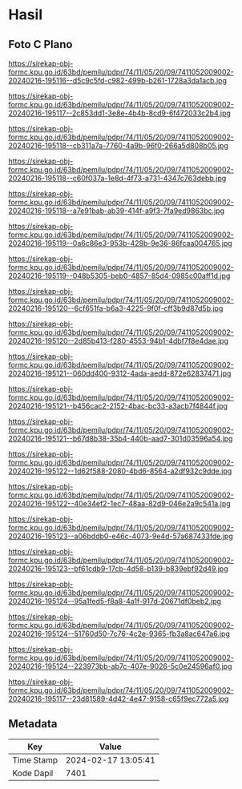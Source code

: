 # Hasil

## Foto C Plano

https://sirekap-obj-formc.kpu.go.id/63bd/pemilu/pdpr/74/11/05/20/09/7411052009002-20240216-195116--d5c9c5fd-c982-499b-b261-1728a3da1acb.jpg

https://sirekap-obj-formc.kpu.go.id/63bd/pemilu/pdpr/74/11/05/20/09/7411052009002-20240216-195117--2c853dd1-3e8e-4b4b-8cd9-6f472033c2b4.jpg

https://sirekap-obj-formc.kpu.go.id/63bd/pemilu/pdpr/74/11/05/20/09/7411052009002-20240216-195118--cb311a7a-7760-4a9b-96f0-266a5d808b05.jpg

https://sirekap-obj-formc.kpu.go.id/63bd/pemilu/pdpr/74/11/05/20/09/7411052009002-20240216-195118--c60f037a-1e8d-4f73-a731-4347c763debb.jpg

https://sirekap-obj-formc.kpu.go.id/63bd/pemilu/pdpr/74/11/05/20/09/7411052009002-20240216-195118--a7e91bab-ab39-414f-a9f3-7fa9ed9863bc.jpg

https://sirekap-obj-formc.kpu.go.id/63bd/pemilu/pdpr/74/11/05/20/09/7411052009002-20240216-195119--0a6c86e3-953b-428b-9e36-86fcaa004765.jpg

https://sirekap-obj-formc.kpu.go.id/63bd/pemilu/pdpr/74/11/05/20/09/7411052009002-20240216-195119--048b5305-beb0-4857-85d4-0985c00aff1d.jpg

https://sirekap-obj-formc.kpu.go.id/63bd/pemilu/pdpr/74/11/05/20/09/7411052009002-20240216-195120--6cf651fa-b6a3-4225-9f0f-cff3b9d87d5b.jpg

https://sirekap-obj-formc.kpu.go.id/63bd/pemilu/pdpr/74/11/05/20/09/7411052009002-20240216-195120--2d85b413-f280-4553-94b1-4dbf7f8e4dae.jpg

https://sirekap-obj-formc.kpu.go.id/63bd/pemilu/pdpr/74/11/05/20/09/7411052009002-20240216-195121--060dd400-9312-4ada-aedd-872e62837471.jpg

https://sirekap-obj-formc.kpu.go.id/63bd/pemilu/pdpr/74/11/05/20/09/7411052009002-20240216-195121--b456cac2-2152-4bac-bc33-a3acb7f4844f.jpg

https://sirekap-obj-formc.kpu.go.id/63bd/pemilu/pdpr/74/11/05/20/09/7411052009002-20240216-195121--b67d8b38-35b4-440b-aad7-301d03596a54.jpg

https://sirekap-obj-formc.kpu.go.id/63bd/pemilu/pdpr/74/11/05/20/09/7411052009002-20240216-195122--1d62f588-2080-4bd6-8564-a2df932c9dde.jpg

https://sirekap-obj-formc.kpu.go.id/63bd/pemilu/pdpr/74/11/05/20/09/7411052009002-20240216-195122--40e34ef2-1ec7-48aa-82d9-046e2a9c541a.jpg

https://sirekap-obj-formc.kpu.go.id/63bd/pemilu/pdpr/74/11/05/20/09/7411052009002-20240216-195123--a06bddb0-e46c-4073-9e4d-57a687433fde.jpg

https://sirekap-obj-formc.kpu.go.id/63bd/pemilu/pdpr/74/11/05/20/09/7411052009002-20240216-195123--bf61cdb9-17cb-4d58-b139-b839ebf92d49.jpg

https://sirekap-obj-formc.kpu.go.id/63bd/pemilu/pdpr/74/11/05/20/09/7411052009002-20240216-195124--95a1fed5-f8a8-4a1f-917d-20671df0beb2.jpg

https://sirekap-obj-formc.kpu.go.id/63bd/pemilu/pdpr/74/11/05/20/09/7411052009002-20240216-195124--51760d50-7c76-4c2e-9365-fb3a8ac647a6.jpg

https://sirekap-obj-formc.kpu.go.id/63bd/pemilu/pdpr/74/11/05/20/09/7411052009002-20240216-195124--223973bb-ab7c-407e-9026-5c0e24596af0.jpg

https://sirekap-obj-formc.kpu.go.id/63bd/pemilu/pdpr/74/11/05/20/09/7411052009002-20240216-195117--23d81589-4d42-4e47-9158-c65f9ec772a5.jpg


## Metadata

| Key        | Value               |
| ---------- | ------------------- |
| Time Stamp | 2024-02-17 13:05:41 |
| Kode Dapil | 7401                |



